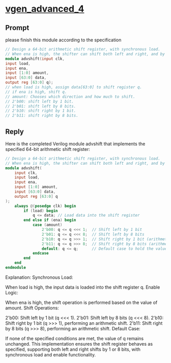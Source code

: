 # [vgen_advanced_4](https://github.com/shailja-thakur/VGen/blob/main/prompts-and-testbenches/advanced4/prompt3_advshifter.v)
## Prompt
please finish this module according to the specification
```verilog
// Design a 64-bit arithmetic shift register, with synchronous load. 
// When ena is high, the shifter can shift both left and right, and by 1 or 8 bit positions, selected by amount.
module advshift(input clk,
input load,
input ena,
input [1:0] amount,
input [63:0] data,
output reg [63:0] q); 
// when load is high, assign data[63:0] to shift register q.
// if ena is high, shift q.
// amount: Chooses which direction and how much to shift.
// 2'b00: shift left by 1 bit.
// 2'b01: shift left by 8 bits.
// 2'b10: shift right by 1 bit.
// 2'b11: shift right by 8 bits.
```
## Reply
Here is the completed Verilog module advshift that implements the specified 64-bit arithmetic shift register:
```verilog
// Design a 64-bit arithmetic shift register, with synchronous load. 
// When ena is high, the shifter can shift both left and right, and by 1 or 8 bit positions, selected by amount.
module advshift(
    input clk,
    input load,
    input ena,
    input [1:0] amount,
    input [63:0] data,
    output reg [63:0] q
); 
    always @(posedge clk) begin
        if (load) begin
            q <= data; // Load data into the shift register
        end else if (ena) begin
            case (amount)
                2'b00: q <= q <<< 1;  // Shift left by 1 bit
                2'b01: q <= q <<< 8;  // Shift left by 8 bits
                2'b10: q <= q >>> 1;  // Shift right by 1 bit (arithmetic shift)
                2'b11: q <= q >>> 8;  // Shift right by 8 bits (arithmetic shift)
                default: q <= q;      // Default case to hold the value
            endcase
        end
    end
endmodule
```
Explanation:
Synchronous Load:

When load is high, the input data is loaded into the shift register q.
Enable Logic:

When ena is high, the shift operation is performed based on the value of amount.
Shift Operations:

2'b00: Shift left by 1 bit (q <<< 1).
2'b01: Shift left by 8 bits (q <<< 8).
2'b10: Shift right by 1 bit (q >>> 1), performing an arithmetic shift.
2'b11: Shift right by 8 bits (q >>> 8), performing an arithmetic shift.
Default Case:

If none of the specified conditions are met, the value of q remains unchanged.
This implementation ensures the shift register behaves as specified, supporting both left and right shifts by 1 or 8 bits, with synchronous load and enable functionality.